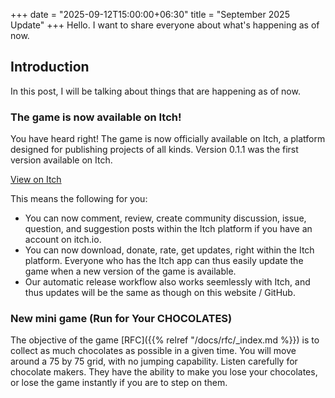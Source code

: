 +++
date = "2025-09-12T15:00:00+06:30"
title = "September  2025 Update"
+++
Hello. I want to share everyone about what's happening as of now.
<!--more-->

## Introduction
In this post, I will be talking about things that are happening as of now.

### The game is now available on Itch!
You have heard right! The game is now officially available on Itch, a platform designed for publishing projects of all kinds. Version 0.1.1 was the first version available on Itch.

[View on Itch](https://harrymkt.itch.io/mgh)

This means the following for you:
- You can now comment, review, create community discussion, issue, question, and suggestion posts within the Itch platform if you have an account on itch.io.
- You can now download, donate, rate, get updates, right within the Itch platform. Everyone who has the Itch app can thus easily update the game when a new version of the game is available.
- Our automatic release workflow also works seemlessly with Itch, and thus updates will be the same as though on this website / GitHub.

### New mini game (Run for Your CHOCOLATES)
The objective of the game [RFC]({{% relref "/docs/rfc/_index.md %}}) is to collect as much chocolates as possible in a given time. You will move around a 75 by 75 grid, with no jumping capability. Listen carefully for chocolate makers. They have the ability to make you lose your chocolates, or lose the game instantly if you are to step on them.